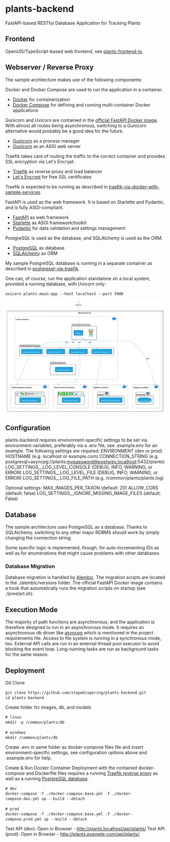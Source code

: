 # plants-backend
FastAPI-based RESTful Database Application for Tracking Plants

## Frontend
OpenUI5/TypeScript-based web frontend, see [plants-frontend-ts](https://github.com/stopwhispering/plants-frontend-ts).

## Webserver / Reverse Proxy
The sample architecture makes use of the following components:

Docker and Docker Compose are used to run the application in a container.
- [Docker](https://www.docker.com/) for containerization
- [Docker Compose](https://docs.docker.com/compose/) for defining and running multi-container Docker applications

Gunicorn and Uvicorn are contained in the [official FastAPI Docker image](https://hub.docker.com/r/tiangolo/uvicorn-gunicorn-fastapi). With 
almost all routes being asynchronous, switching to a Gunicorn alternative would probably be a good idea for the future.
- [Gunicorn](https://gunicorn.org/) as a process manager
- [Guvicorn](https://www.uvicorn.org/) as an ASGI web server

Traefik takes care of routing the traffic to the correct container and provides SSL encryption via Let's Encrypt.
- [Traefik](https://traefik.io/) as reverse proxy and load balancer
- [Let's Encrypt](https://letsencrypt.org/) for free SSL certificates

Traefik is expected to be running as described in [traefik-via-docker-with-sample-services](https://github.com/stopwhispering/traefik-via-docker-with-sample-services).

FastAPI is used as the web framework. It is based on Starlette and Pydantic, and is fully ASGI-compliant.
- [FastAPI](https://fastapi.tiangolo.com/) as web framework
- [Starlette](https://www.starlette.io/) as ASGI framework/toolkit
- [Pydantic](https://pydantic-docs.helpmanual.io/) for data validation and settings management

PostgreSQL is used as the database, and SQLAlchemy is used as the ORM.
- [PostgreSQL](https://www.postgresql.org/) as database
- [SQLAlchemy](https://www.sqlalchemy.org/) as ORM

My sample PostgreSQL database is running in a separate container as described in [postgresql-via-traefik](https://github.com/stopwhispering/postgresql-via-traefik).

One can, of course, run the application standalone on a local system, provided a running database,  with Uvicorn only:
```
uvicorn plants.main:app --host localhost --port 5000
```

![Architecture](static/plants_backend_deployment_architecture.png?raw=true "Architecture")

## Configuration
plants-backend requires environment-specific settings to be set via environment variables, preferably 
via a .env file, see .example.env for an example.
The following settings are required:
ENVIRONMENT (dev or prod)
HOSTNAME (e.g. localhost or example.com)
CONNECTION_STRING (e.g. postgresql+asyncpg://plants:mypassword@postgres.localhost:5432/plants)
LOG_SETTINGS__LOG_LEVEL_CONSOLE (DEBUG, INFO, WARNING, or ERROR)
LOG_SETTINGS__LOG_LEVEL_FILE (DEBUG, INFO, WARNING, or ERROR)
LOG_SETTINGS__LOG_FILE_PATH (e.g. /common/plants/plants.log)

Optional settings:
MAX_IMAGES_PER_TAXON (default: 20)
ALLOW_CORS (default: false)
LOG_SETTINGS__IGNORE_MISSING_IMAGE_FILES (default: False)

## Database
The sample architecture uses PostgreSQL as a database. Thanks to SQLAlchemy, switching to any other major
RDBMS should work by simply changing the connection string.

Some specific logic is implemented, though, for auto-incrementing IDs as well as for enumerations that might cause problems
with other databases.

### Database Migration
Database migration is handled by [Alembic](https://alembic.sqlalchemy.org/en/latest/). The migration scripts are located in the ./alembic/versions folder. The
official FastAPI Docker image contains a hook that automatically runs the migration scripts on startup (see ./prestart.sh).

## Execution Mode
The majority of path functions are asynchronous, and the application is therefore designed to run in an asynchronous mode. It requires an
asynchronous db driver like [asyncpg](https://magicstack.github.io/asyncpg/current/) which is mentioned in the project requirements file.
Access to file system is running in a synchronous mode, too. External API calls are run in an external thread pool executor to avoid blocking the event loop. 
Long-running tasks are run as background tasks for the same reason.

## Deployment
Git Clone
```
git clone https://github.com/stopwhispering/plants-backend.git
cd plants-backend
```
Create folder for images, db, and models
```
# linux
mkdir -p /common/plants/db

# windows
mkdir /common/plants/db
```

Create .env in same folder as docker-compose files file and insert environment-specific settings, see configuration
options above and .example.env for help.

Create & Run Docker Container
Deployment with the contained docker-compose and Dockerfile files requires a running 
[Traefik reverse proxy](https://github.com/stopwhispering/traefik-via-docker-with-sample-services) as well as
a running [PostgreSQL database](https://github.com/stopwhispering/postgresql-via-traefik).
```
# dev
docker-compose -f ./docker-compose.base.yml -f ./docker-compose.dev.yml up --build --detach

# prod
docker-compose -f ./docker-compose.base.yml -f ./docker-compose.prod.yml up --build --detach
```

Test API (dev): Open in Browser - http://plants.localhost/api/plants/
Test API (prod): Open in Browser - http://plants.example-com/api/plants/
